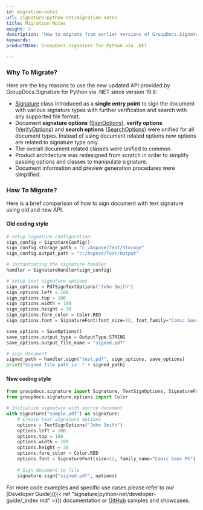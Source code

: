 ```yaml
---
id: migration-notes
url: signature/python-net/migration-notes
title: Migration Notes
weight: 3
description: "How to migrate from earlier versions of GroupDocs.Signature for Python via .NET"
keywords: 
productName: GroupDocs.Signature for Python via .NET

---
```

### Why To Migrate?
  
Here are the key reasons to use the new updated API provided by GroupDocs.Signature for Python via .NET since version 19.8:

* [Signature](https://reference.groupdocs.com/signature/python-net/groupdocs.signature/signature) class introduced as a **single entry point** to sign the document with various signature types with further verification and search with any supported file format.
* Document **signature options** ([SignOptions](https://reference.groupdocs.com/signature/python-net/groupdocs.signature.options/signoptions)), **verify options** ([VerifyOptions](https://reference.groupdocs.com/signature/python-net/groupdocs.signature.options/verifyoptions)) and **search options** ([SearchOptions](https://reference.groupdocs.com/signature/python-net/groupdocs.signature.options/searchoptions)) were unified for all document types. Instead of using document related options now options are related to signature type only.
* The overall document related classes were unified to common.
* Product architecture was redesigned from scratch in order to simplify passing options and classes to manipulate signature.
* Document information and preview generation procedures were simplified.

### How To Migrate?

Here is a brief comparison of how to sign document with text signature using old and new API.  

#### Old coding style

```python
# setup Signature configuration
sign_config = SignatureConfig()
sign_config.storage_path = "c:/Aspose/Test/Storage"
sign_config.output_path = "c:/Aspose/Test/Output"

# instantiating the signature handler
handler = SignatureHandler(sign_config)

# setup text signature options
sign_options = PdfSignTextOptions("John Smith")
sign_options.left = 100
sign_options.top = 100
sign_options.width = 100
sign_options.height = 30
sign_options.fore_color = Color.RED
sign_options.font = SignatureFont(font_size=12, font_family="Comic Sans MS")

save_options = SaveOptions()
save_options.output_type = OutputType.STRING
save_options.output_file_name = "signed.pdf"

# sign document
signed_path = handler.sign("test.pdf", sign_options, save_options)
print("Signed file path is: " + signed_path)
```

#### New coding style

```python
from groupdocs.signature import Signature, TextSignOptions, SignatureFont
from groupdocs.signature.options import Color

# Initialize signature with source document
with Signature("sample.pdf") as signature:
    # Create text signature options
    options = TextSignOptions("John Smith")
    options.left = 100
    options.top = 100
    options.width = 100
    options.height = 30
    options.fore_color = Color.RED
    options.font = SignatureFont(size=12, family_name="Comic Sans MS")
    
    # Sign document to file
    signature.sign("signed.pdf", options)
```

For more code examples and specific use cases please refer to our [Developer Guide]({{< ref "signature/python-net/developer-guide/_index.md" >}}) documentation or [GitHub](https://github.com/groupdocs-signature/GroupDocs.Signature-for-Python) samples and showcases.
